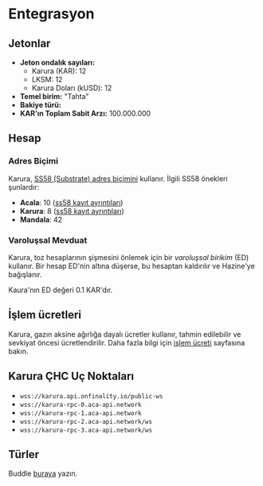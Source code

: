 # Entegrasyon

## Jetonlar

* **Jeton ondalık sayıları:**
  * Karura \(KAR\): 12
  * LKSM: 12
  * Karura Doları \(kUSD\): 12
* **Temel birim:** "Tahta"
* **Bakiye türü:**
* **KAR'ın Toplam Sabit Arzı:** 100.000.000

## Hesap

### Adres Biçimi

Karura, [SS58 \(Substrate\) adres biçimini](https://github.com/paritytech/substrate/wiki/External-Address-Format-%28SS58%29) kullanır. İlgili SS58 önekleri şunlardır:

* **Acala**: 10 \([ss58 kayıt ayrıntıları](https://github.com/paritytech/substrate/blob/df4a58833a650cf37fc97764bf6c9314435e3cb2/ss58-registry.json#L103-L111)\)
* **Karura**: 8 \([ss58 kayıt ayrıntıları](https://github.com/paritytech/substrate/blob/df4a58833a650cf37fc97764bf6c9314435e3cb2/ss58-registry.json#L85-L92)\)
* **Mandala**: 42

### Varoluşsal Mevduat

Karura, toz hesaplarının şişmesini önlemek için bir _varoluşsal birikim_ \(ED\) kullanır. Bir hesap ED'nin altına düşerse, bu hesaptan kaldırılır ve Hazine'ye bağışlanır.

Kaura'nın ED değeri 0.1 KAR'dır.

## İşlem ücretleri

Karura, gazın aksine ağırlığa dayalı ücretler kullanır, tahmin edilebilir ve sevkiyat öncesi ücretlendirilir. Daha fazla bilgi için [işlem ücreti](https://wiki.acala.network/karura/transaction-fees) sayfasına bakın.

## Karura ÇHC Uç Noktaları

* `wss://karura.api.onfinality.io/public-ws`
* `wss://karura-rpc-0.aca-api.network`
* `wss://karura-rpc-1.aca-api.network`
* `wss://karura-rpc-2.aca-api.network/ws`
* `wss://karura-rpc-3.aca-api.network/ws`

## Türler

Buddle [buraya](https://unpkg.com/browse/@acala-network/type-definitions@0.7.4-19/json/typesBundle.json) yazın.
